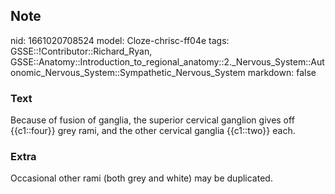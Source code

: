 ## Note
nid: 1661020708524
model: Cloze-chrisc-ff04e
tags: GSSE::!Contributor::Richard_Ryan, GSSE::Anatomy::Introduction_to_regional_anatomy::2._Nervous_System::Autonomic_Nervous_System::Sympathetic_Nervous_System
markdown: false

### Text
<div class="toggle">
  Because of fusion of ganglia, the superior cervical ganglion
  gives off {{c1::four}} grey rami, and the other cervical ganglia
  {{c1::two}} each.
</div>

### Extra
<p id="68fd4546-3c88-454d-8d9b-23d49cbff05a" class="">Occasional
other rami (both grey and white) may be duplicated.
